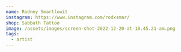 ```yaml
---
name: Rodney Smartlowit
instagram: https://www.instagram.com/rodxsmar/
shop: Sabbath Tattoo
image: /assets/images/screen-shot-2022-12-20-at-10.45.21-am.png
tags:
  - artist
---
```

